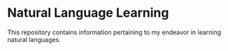 # Natural Language Learning

This repository contains information pertaining to my endeavor in learning natural languages.


<!--stackedit_data:
eyJoaXN0b3J5IjpbMTg4MjgzMjEzOF19
-->